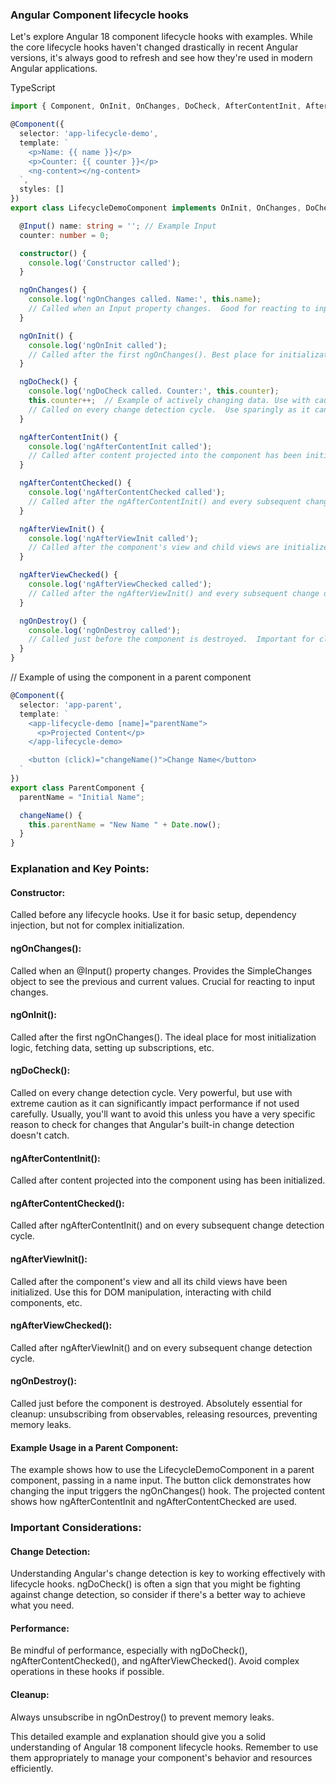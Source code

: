 ### Angular Component lifecycle hooks

Let's explore Angular 18 component lifecycle hooks with examples.  While the core lifecycle hooks haven't changed drastically in recent Angular versions, it's always good to refresh and see how they're used in modern Angular applications.

TypeScript
```typescript
import { Component, OnInit, OnChanges, DoCheck, AfterContentInit, AfterContentChecked, AfterViewInit, AfterViewChecked, OnDestroy, Input } from '@angular/core';

@Component({
  selector: 'app-lifecycle-demo',
  template: `
    <p>Name: {{ name }}</p>
    <p>Counter: {{ counter }}</p>
    <ng-content></ng-content>
  `,
  styles: []
})
export class LifecycleDemoComponent implements OnInit, OnChanges, DoCheck, AfterContentInit, AfterContentChecked, AfterViewInit, AfterViewChecked, OnDestroy {

  @Input() name: string = ''; // Example Input
  counter: number = 0;

  constructor() {
    console.log('Constructor called');
  }

  ngOnChanges() {
    console.log('ngOnChanges called. Name:', this.name);
    // Called when an Input property changes.  Good for reacting to input changes.
  }

  ngOnInit() {
    console.log('ngOnInit called');
    // Called after the first ngOnChanges(). Best place for initialization logic.
  }

  ngDoCheck() {
    console.log('ngDoCheck called. Counter:', this.counter);
    this.counter++;  // Example of actively changing data. Use with caution - can lead to performance issues.
    // Called on every change detection cycle.  Use sparingly as it can be expensive.
  }

  ngAfterContentInit() {
    console.log('ngAfterContentInit called');
    // Called after content projected into the component has been initialized.
  }

  ngAfterContentChecked() {
    console.log('ngAfterContentChecked called');
    // Called after the ngAfterContentInit() and every subsequent change detection cycle.
  }

  ngAfterViewInit() {
    console.log('ngAfterViewInit called');
    // Called after the component's view and child views are initialized.  Good for interacting with the DOM.
  }

  ngAfterViewChecked() {
    console.log('ngAfterViewChecked called');
    // Called after the ngAfterViewInit() and every subsequent change detection cycle.
  }

  ngOnDestroy() {
    console.log('ngOnDestroy called');
    // Called just before the component is destroyed.  Important for cleanup (unsubscribing, releasing resources).
  }
}
```

// Example of using the component in a parent component
```typescript
@Component({
  selector: 'app-parent',
  template: `
    <app-lifecycle-demo [name]="parentName">
      <p>Projected Content</p>
    </app-lifecycle-demo>

    <button (click)="changeName()">Change Name</button>
  `
})
export class ParentComponent {
  parentName = "Initial Name";

  changeName() {
    this.parentName = "New Name " + Date.now();
  }
}
```

### Explanation and Key Points:

#### Constructor:
Called before any lifecycle hooks.  Use it for basic setup, dependency injection, but not for complex initialization.

#### ngOnChanges(): 
Called when an @Input() property changes.  Provides the SimpleChanges object to see the previous and current values.  Crucial for reacting to input changes.

#### ngOnInit(): 
Called after the first ngOnChanges().  The ideal place for most initialization logic, fetching data, setting up subscriptions, etc.

#### ngDoCheck(): 
Called on every change detection cycle.  Very powerful, but use with extreme caution as it can significantly impact performance if not used carefully.  Usually, you'll want to avoid this unless you have a very specific reason to check for changes that Angular's built-in change detection doesn't catch.

#### ngAfterContentInit(): 
Called after content projected into the component using <ng-content> has been initialized.

#### ngAfterContentChecked(): 
Called after ngAfterContentInit() and on every subsequent change detection cycle.

#### ngAfterViewInit(): 
Called after the component's view and all its child views have been initialized.  Use this for DOM manipulation, interacting with child components, etc.

#### ngAfterViewChecked(): 
Called after ngAfterViewInit() and on every subsequent change detection cycle.

#### ngOnDestroy(): 
Called just before the component is destroyed.  Absolutely essential for cleanup: unsubscribing from observables, releasing resources, preventing memory leaks.

#### Example Usage in a Parent Component:

The example shows how to use the LifecycleDemoComponent in a parent component, passing in a name input.  The button click demonstrates how changing the input triggers the ngOnChanges() hook.  The projected content shows how ngAfterContentInit and ngAfterContentChecked are used.

### Important Considerations:

#### Change Detection: 
Understanding Angular's change detection is key to working effectively with lifecycle hooks.  ngDoCheck() is often a sign that you might be fighting against change detection, so consider if there's a better way to achieve what you need.

#### Performance: 
Be mindful of performance, especially with ngDoCheck(), ngAfterContentChecked(), and ngAfterViewChecked().  Avoid complex operations in these hooks if possible.

#### Cleanup: 
Always unsubscribe in ngOnDestroy() to prevent memory leaks.

This detailed example and explanation should give you a solid understanding of Angular 18 component lifecycle hooks. Remember to use them appropriately to manage your component's behavior and resources efficiently.
